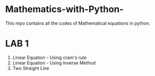 # Mathematics-with-Python-
This repo contains all the codes of Mathematical equations in python.

# LAB 1
1. Linear Equation - Using cram's rule
2. Linear Equation - Using Inverse Method
3. Two Straight Line 
